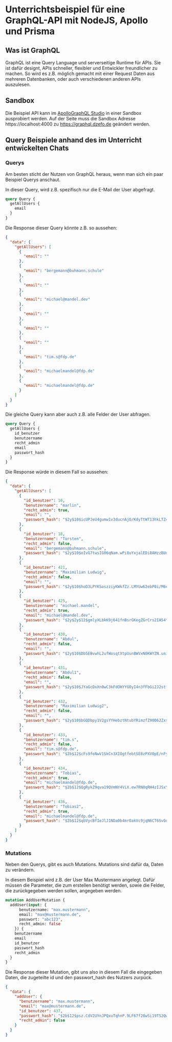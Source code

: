 # Unterrichtsbeispiel für eine GraphQL-API mit NodeJS, Apollo und Prisma

## Was ist GraphQL
GraphQL ist eine Query Language und serverseitige Runtime für APIs. Sie ist dafür designt, APIs schneller, flexibler und Entwickler freundlicher zu machen. So wird es z.B. möglich gemacht mit einer Request Daten aus mehreren Datenbanken, oder auch verschiedenen anderen APIs auszulesen.

## Sandbox
Die Beispiel API kann im [ApolloGraphQL Studio](https://studio.apollographql.com/sandbox) in einer Sandbox ausprobiert werden. Auf der Seite muss die Sandbox Adresse https://localhost:4000 zu https://graphql.dzefo.de geändert werden.

## Query Beispiele anhand des im Unterricht entwickelten Chats

### Querys
Am besten sticht der Nutzen von GraphQL heraus, wenn man sich ein paar Beispiel Querys anschaut.

In dieser Query, wird z.B. spezifisch nur die E-Mail der User abgefragt.
```graphql
query Query {
  getAllUsers {
    email
  }
}
```
Die Response dieser Query könnte z.B. so aussehen:
```json
{
  "data": {
    "getAllUsers": [
      {
        "email": ""
      },
      {
        "email": "bergemann@buhmann.schule"
      },
      {
        "email": ""
      },
      {
        "email": "michael@mandel.dev"
      },
      {
        "email": ""
      },
      {
        "email": ""
      },
      {
        "email": ""
      },
      {
        "email": "tim.s@fdp.de"
      },
      {
        "email": "michaelmandel@fdp.de"
      },
      {
        "email": "michaelmandel@fdp.de"
      }
    ]
  }
}
```

Die gleiche Query kann aber auch z.B. alle Felder der User abfragen.
```graphql
query Query {
  getAllUsers {
    id_benutzer
    benutzername
    recht_admin
    email
    passwort_hash
  }
}
```
Die Response würde in diesem Fall so aussehen:

```json
{
  "data": {
    "getAllUsers": [
      {
        "id_benutzer": 16,
        "benutzername": "marlin",
        "recht_admin": true,
        "email": "",
        "passwort_hash": "$2y$10$icUPJeU4gumw1v3ducnAjO/KdyTtWT13hkLTZ4ALhzuXy.slVntIq"
      },
      {
        "id_benutzer": 18,
        "benutzername": "Torsten",
        "recht_admin": false,
        "email": "bergemann@buhmann.schule",
        "passwort_hash": "$2y$10$oIvG7twsIG06qNam.wPi8uYxjalEDi8AHzzBUdirGgTNHalVdqe/y"
      },
      {
        "id_benutzer": 421,
        "benutzername": "Maximilian Ludwig",
        "recht_admin": false,
        "email": "",
        "passwort_hash": "$2y$10$hoD3LPYKSoszziyKWkfZz.LMYUw62ebP0i/M6ePnq9384S2vcc0De"
      },
      {
        "id_benutzer": 425,
        "benutzername": "michael.mandel",
        "recht_admin": true,
        "email": "michael@mandel.dev",
        "passwort_hash": "$2y$2y$12$gmlyXLbkK9j641fnBsrGKegZGrCrs2IA54tQPxY10532wLqBxW4uu "
      },
      {
        "id_benutzer": 430,
        "benutzername": "Abdul",
        "recht_admin": false,
        "email": "",
        "passwort_hash": "$2y$10$Db5EBvwhL2ufWosqtXtpUunBWVxN0KWYZN.uni.E5TbqS3/uVEjBy"
      },
      {
        "id_benutzer": 431,
        "benutzername": "Abdul1",
        "recht_admin": false,
        "email": "",
        "passwort_hash": "$2y$10$JYaGcDxXn0wC3kFdOHYYGOyI4n3fFbGi2J2stfTTpJtOKg9/Ntsue"
      },
      {
        "id_benutzer": 432,
        "benutzername": "Maximilian Ludwig2",
        "recht_admin": false,
        "email": "",
        "passwort_hash": "$2y$10$bGQDbpy1V2gsYYHebztNtubYRimzfZ90O62Zxs1pOJosBovbUobqS"
      },
      {
        "id_benutzer": 433,
        "benutzername": "tim.s",
        "recht_admin": false,
        "email": "tim.s@fdp.de",
        "passwort_hash": "$2b$12$cFs9foNwV1SkCn3XIOgtfebtSE8zPXV0pE/nFyNQVyREel0MHIfoS"
      },
      {
        "id_benutzer": 434,
        "benutzername": "Tobias",
        "recht_admin": true,
        "email": "michaelmandel@fdp.de",
        "passwort_hash": "$2b$12$QgRykZ9qva19QVmNY4ViX.ew7RN0qRH4zIJSxYn36LYTHY5bqSrFi"
      },
      {
        "id_benutzer": 436,
        "benutzername": "Tobias2",
        "recht_admin": true,
        "email": "michaelmandel@fdp.de",
        "passwort_hash": "$2b$12$qbVycBfIeJlJ1NDa0b4mrOakVc9jqN6CT6SvGdiNzMSUten1D.EIm"
      }
    ]
  }
}
```
### Mutations
Neben den Querys, gibt es auch Mutations. Mutations sind dafür da, Daten zu verändern.

In diesem Beispiel wird z.B. der User Max Mustermann angelegt. Dafür müssen die Parameter, die zum erstellen benötigt werden, sowie die Felder, die zurückgegeben werden sollen, angegeben werden.
```graphql
mutation AddUserMutation {
  addUser(input: {
      benutzername: "max.mustermann",
      email: "max@mustermann.de",
      passwort: "abc123",
      recht_admin: false
    }) {
    benutzername
    email
    id_benutzer
    passwort_hash
    recht_admin
  }
}
```

Die Response dieser Mutation, gibt uns also in diesem Fall die eingegeben Daten, die zugeteilte id und den passwort_hash des Nutzers zurpück.
```json
{
  "data": {
    "addUser": {
      "benutzername": "max.mustermann",
      "email": "max@mustermann.de",
      "id_benutzer": 437,
      "passwort_hash": "$2b$12$psz.CdV2UYnJPQxuTqhnP.9LF67f28wSi19TS2QwUnfTtXrqaKg7y",
      "recht_admin": false
    }
  }
}
```
